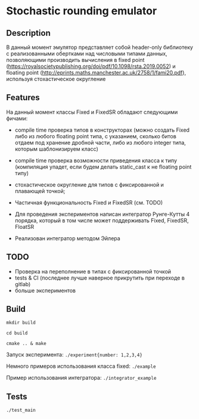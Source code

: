 # Stochastic rounding emulator

## Description

В данный момент эмулятор представляет собой header-only библиотеку с реализованными обертками над числовыми типами данных, позволяющими производить вычисления в 
fixed point (https://royalsocietypublishing.org/doi/pdf/10.1098/rsta.2019.0052) и floating point (http://eprints.maths.manchester.ac.uk/2758/1/fami20.pdf), используя стохастическое округление

## Features

На данный момент классы Fixed и FixedSR обладают следующими фичами:

- compile time проверка типов в конструкторах (можно создать Fixed либо из любого floating point типа, с указанием, сколько битов отдаем под хранение дробной части, либо из любого integer типа, которым шаблонизируем класс)

- compile time проверка возможности приведения класса к типу (компиляция упадет, если будем делать static_cast к не floating point типу)

- стохастическое округление для типов с фиксированной и плавающей точкой;

- Частичная функциональность Fixed и FixedSR  (см. TODO)

- Для проведения экспериментов написан интегратор Рунге-Кутты 4 порядка, который в том числе может поддерживать Fixed, FixedSR, FloatSR

- Реализован интегратор методом Эйлера

## TODO

- Проверка на переполнение в типах с фиксированной точкой
- tests & CI (последнее лучше наверное прикрутить при переходе в gitlab)
- больше экспериментов

## Build
`mkdir build` 

`cd build` 

`cmake .. & make`

Запуск эксперимента:
`./experiment{number: 1,2,3,4}`

Немного примеров использования класса fixed:
`./example`

Пример использования интегратора:
`./integrator_example`

## Tests
`./test_main`
